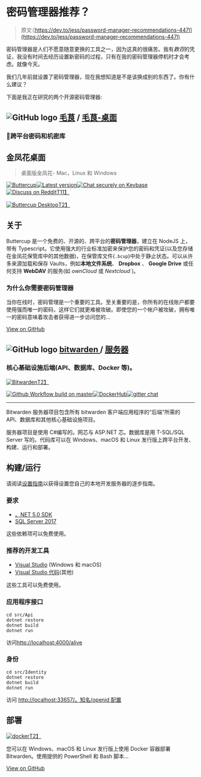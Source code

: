 # 密码管理器推荐？

> 原文:[https://dev.to/jess/password-manager-recommendations-447l](https://dev.to/jess/password-manager-recommendations-447l)

密码管理器是人们不愿意随意更换的工具之一，因为这真的很痛苦。我有*数百*的凭证，我没有时间去经历设置新密码的过程，只有在我的密码管理器停机时才会考虑。就像今天。

我们几年前就设置了密码管理器，现在我想知道是不是该换成别的东西了。你有什么建议？

下面是我正在研究的两个开源密码管理器:

## ![GitHub logo](../Images/75095a8afc1e0f207cda715962e75c8d.png) [毛茛](https://github.com/buttercup) / [毛茛-桌面](https://github.com/buttercup/buttercup-desktop)

### 🔑跨平台密码和机密库

<article class="markdown-body entry-content container-lg" itemprop="text">

# 金凤花桌面

> 桌面版金凤花- Mac，Linux 和 Windows

[![Buttercup](../Images/60f780841601793e7521e3da59beff16.png)](https://buttercup.pw)[![Latest version](../Images/0e467796b6309bb67a7f4cde3c98d58c.png)](https://camo.githubusercontent.com/f72de2b3548642367b560636214c6ef3dd0ac4c1c4ef7c76782effc6835a15ad/68747470733a2f2f696d672e736869656c64732e696f2f6769746875622f7461672f6275747465726375702f6275747465726375702d6465736b746f702e7376673f6c6162656c3d6c6174657374)[![Chat securely on Keybase](../Images/5affe31dc7d1f2fd08b14bc71c02b7fc.png)](https://keybase.io/team/bcup)[![Discuss on Reddit](../Images/b792d23a78c45435a3cab795e506af97.png)T11】](https://www.reddit.com/r/bcup/)

[![Buttercup Desktop](../Images/26b17353abfbe143b779f57c0fbd3815.png)T2】](https://github.com/buttercup/buttercup-desktoppreview.png)

## 关于

Buttercup 是一个免费的、开源的、跨平台的**密码管理器**，建立在 NodeJS 上，带有 Typescript。它使用强大的行业标准加密来保护您的密码和凭证(以及您存储在金凤花保管库中的其他数据)，在保管库文件(`.bcup`)中处于静止状态。可以从许多来源加载和保存 Vaults，例如**本地文件系统**、 **Dropbox** 、 **Google Drive** 或任何支持 **WebDAV** 的服务(如 *ownCloud* 或 *Nextcloud* )。

### 为什么你需要密码管理器

当你在线时，密码管理是一个重要的工具。至关重要的是，你所有的在线账户都要使用强而唯一的密码，这样它们就更难被攻破。即使您的一个帐户被攻破，拥有唯一的密码意味着攻击者获得进一步访问您的…

</article>

[View on GitHub](https://github.com/buttercup/buttercup-desktop)

## ![GitHub logo](../Images/75095a8afc1e0f207cda715962e75c8d.png) [ bitwarden ](https://github.com/bitwarden) / [服务器](https://github.com/bitwarden/server)

### 核心基础设施后端(API、数据库、Docker 等)。

<article class="markdown-body entry-content container-lg" itemprop="text">

[![Bitwarden](../Images/f9000eec1d8f74722e58c1a6086065b9.png)T2】](https://github.com/bitwarden/brand/blob/master/screenshots/apps-combo-logo.png)

[![Github Workflow build on master](../Images/e95706459117e85ceb192fcc3b92d1e5.png)](https://github.com/bitwarden/server/actions/workflows/build.yml?query=branch:master)[![DockerHub](../Images/77d4a37b5187f1e6331379409a38b081.png)](https://hub.docker.com/u/bitwarden/)[![gitter chat](../Images/bdce587f624da682601b7dae5687e465.png)](https://gitter.im/bitwarden/Lobby)

* * *

Bitwarden 服务器项目包含所有 bitwarden 客户端应用程序的“后端”所需的 API、数据库和其他核心基础设施项目。

服务器项目是使用 C#编写的。网芯与 ASP.NET 芯。数据库是用 T-SQL/SQL Server 写的。代码库可以在 Windows、macOS 和 Linux 发行版上跨平台开发、构建、运行和部署。

## 构建/运行

请阅读[设置指南](https://github.com/bitwarden/server/blob/master/SETUP.md)以获得设置您自己的本地开发服务器的逐步指南。

### 要求

*   [。NET 5.0 SDK](https://dotnet.microsoft.com/download)
*   [SQL Server 2017](https://docs.microsoft.com/en-us/sql/index)

这些依赖项可以免费使用。

### 推荐的开发工具

*   [Visual Studio](https://www.visualstudio.com/vs/) (Windows 和 macOS)
*   [Visual Studio 代码](https://code.visualstudio.com/)(其他)

这些工具可以免费使用。

### 应用程序接口

```
cd src/Api
dotnet restore
dotnet build
dotnet run 
```

访问[http://localhost:4000/alive](http://localhost:4000/alive)

### 身份

```
cd src/Identity
dotnet restore
dotnet build
dotnet run 
```

访问 [http://localhost:33657/。知名/openid 配置](http://localhost:33657/.well-known/openid-configuration)

## 部署

[![docker](../Images/6a1e326a1f2a59f29086bba068a78a5c.png)T2】](https://hub.docker.com/u/bitwarden/)

您可以在 Windows、macOS 和 Linux 发行版上使用 Docker 容器部署 Bitwarden。使用提供的 PowerShell 和 Bash 脚本…

</article>

[View on GitHub](https://github.com/bitwarden/server)